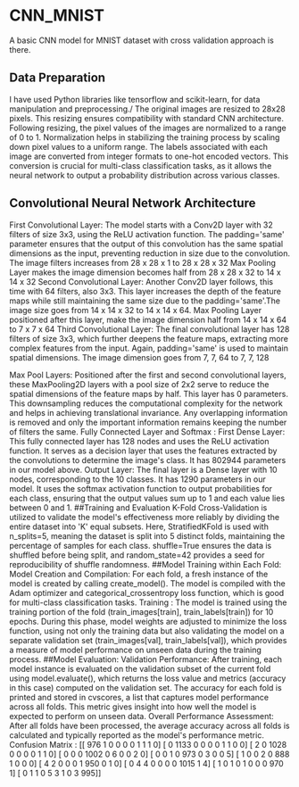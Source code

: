 # CNN_MNIST
A basic CNN model for MNIST dataset with cross validation approach is there.

## Data Preparation 
I have used Python libraries like tensorflow and scikit-learn, for data manipulation and preprocessing./
The original images are resized to 28x28 pixels. This resizing ensures compatibility with standard CNN architecture. Following resizing, the pixel values of the images are normalized to a range of 0 to 1. Normalization helps in stabilizing the training process by scaling down pixel values to a uniform range.
The labels associated with each image are converted from integer formats to one-hot encoded vectors. This conversion is crucial for multi-class classification tasks, as it allows the neural network to output a probability distribution across various classes.
## Convolutional Neural Network Architecture

First Convolutional Layer: The model starts with a Conv2D layer with 32 filters of size 3x3, using the ReLU activation function. The padding='same' parameter ensures that the output of this convolution has the same spatial dimensions as the input, preventing reduction in size due to the convolution. The image filters increases from 28 x 28 x 1 to 28 x 28 x 32
Max Pooling Layer makes the image dimension becomes half from 28 x 28 x 32 to 14 x 14 x 32
Second Convolutional Layer: Another Conv2D layer follows, this time with 64 filters, also 3x3. This layer increases the depth of the feature maps while still maintaining the same size due to the padding='same'.The image size goes from 14 x 14 x 32 to 14 x 14 x 64.
Max Pooling Layer positioned after this layer, make the image dimension half from 14 x 14 x 64 to 7 x 7 x 64
Third Convolutional Layer: The final convolutional layer has 128 filters of size 3x3, which further deepens the feature maps, extracting more complex features from the input. Again, padding='same' is used to maintain spatial dimensions. The image dimension goes from 7, 7, 64 to 7, 7, 128

Max Pool Layers: 
Positioned after the first and second convolutional layers, these MaxPooling2D layers with a pool size of 2x2 serve to reduce the spatial dimensions of the feature maps by half. This layer has 0 parameters.
 This downsampling reduces the computational complexity for the network and helps in achieving translational invariance. Any overlapping information is removed and only the important information remains keeping the number of filters the same. 
Fully Connected Layer and Softmax : 
First Dense Layer: This fully connected layer has 128 nodes and uses the ReLU activation function. It serves as a decision layer that uses the features extracted by the convolutions to determine the image's class. It has 802944 parameters in our model above.
Output Layer: The final layer is a Dense layer with 10 nodes, corresponding to the 10 classes. It has 1290 parameters in our model. It uses the softmax activation function to output probabilities for each class, ensuring that the output values sum up to 1 and each value lies between 0 and 1.
##Training and Evaluation
K-Fold Cross-Validation is utilized to validate the model's effectiveness more reliably by dividing the entire dataset into 'K' equal subsets. Here, StratifiedKFold is used with n_splits=5, meaning the dataset is split into 5 distinct folds, maintaining the percentage of samples for each class.
shuffle=True ensures the data is shuffled before being split, and random_state=42 provides a seed for reproducibility of shuffle randomness.
##Model Training within Each Fold:
Model Creation and Compilation: For each fold, a fresh instance of the model is created by calling create_model(). The model is compiled with the Adam optimizer and categorical_crossentropy loss function, which is good for multi-class classification tasks.
Training : The model is trained using the training portion of the fold (train_images[train], train_labels[train]) for 10 epochs. During this phase, model weights are adjusted to minimize the loss function, using not only the training data but also validating the model on a separate validation set (train_images[val], train_labels[val]), which provides a measure of model performance on unseen data during the training process.
##Model Evaluation:
Validation Performance: After training, each model instance is evaluated on the validation subset of the current fold using model.evaluate(), which returns the loss value and metrics (accuracy in this case) computed on the validation set.
The accuracy for each fold is printed and stored in cvscores, a list that captures model performance across all folds. This metric gives insight into how well the model is expected to perform on unseen data.
Overall Performance Assessment:
After all folds have been processed, the average accuracy across all folds is calculated and typically reported as the model's performance metric. 
Confusion Matrix : 
[[ 976    1    0    0    0    0    1    1    1    0]
 [   0 1133    0    0    0    0    1    1    0    0]
 [   2    0 1028    0    0    0    0    1    1    0]
 [   0    0    0 1002    0    6    0    0    2    0]
 [   0    0    1    0  973    0    3    0    0    5]
 [   1    0    0    2    0  888    1    0    0    0]
 [   4    2    0    0    0    1  950    0    1    0]
 [   0    4    4    0    0    0    0 1015    1    4]
 [   1    0    1    0    1    0    0    0  970    1]
 [   0    1    1    0    5    3    1    0    3  995]]

